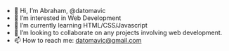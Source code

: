- 👋 Hi, I’m Abraham, @datomavic
- 👀 I’m interested in Web Development
- 🌱 I’m currently learning HTML/CSS/Javascript
- 💞️ I’m looking to collaborate on any projects involving web development.
- 📫 How to reach me: datomavic@gmail.com
